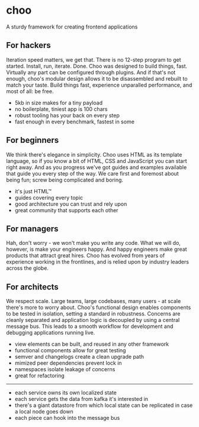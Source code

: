 # choo
A sturdy framework for creating frontend applications

## For hackers
Iteration speed matters, we get that. There is no 12-step program to get
started. Install, run, iterate. Done. Choo was designed to build things, fast.
Virtually any part can be configured through plugins. And if that's not enough,
choo's modular design allows it to be disassembled and rebuilt to match your
taste. Build things fast, experience unparalled performance, and most of all:
be free.

- 5kb in size makes for a tiny payload
- no boilerplate, tiniest app is 100 chars
- robust tooling has your back on every step
- fast enough in every benchmark, fastest in some

## For beginners
We think there's elegance in simplicity. Choo uses HTML as its template
language, so if you know a bit of HTML, CSS and JavaScript you can start right
away. And as you progress we've got guides and examples available that guide
you every step of the way. We care first and foremost about being fun; screw
being complicated and boring.

- it's just HTML™
- guides covering every topic
- good architecture you can trust and rely upon
- great community that supports each other

## For managers
Hah, don't worry - we won't make you write any code. What we will do, however,
is make your engineers happy. And happy engineers make great products that
attract great hires. Choo has evolved from years of experience working in the
frontlines, and is relied upon by industry leaders across the globe.

## For architects
We respect scale. Large teams, large codebases, many users - at scale there's
more to worry about. Choo's functional design enables components to be tested
in isolation, setting a standard in robustness. Concerns are cleanly
separated and application logic is decoupled by using a central message bus.
This leads to a smooth workflow for development and debugging applications
running live.

- view elements can be built, and reused in any other framework
- functional components allow for great testing
- semver and changelogs create a clean upgrade path
- mimized peer dependencies prevent lock in
- namespaces isolate leakage of concerns
- great for refactoring

----
- each service owns its own localized state
- each service gets the data from kafka it's interested in
- there's a giant datastore from which local state can be replicated in case
  a local node goes down
- each piece can hook into the message bus
